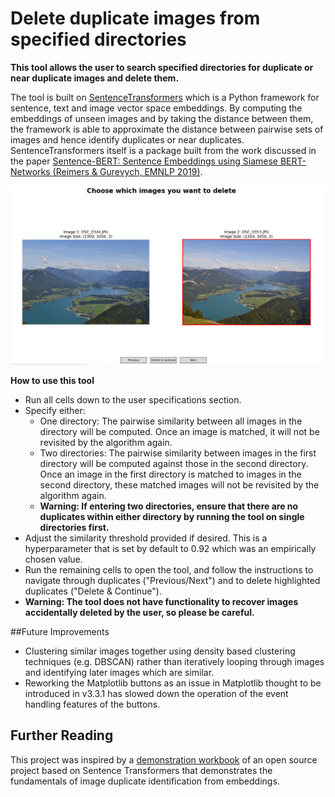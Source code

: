 # Delete duplicate images from specified directories

**This tool allows the user to search specified directories for duplicate or near duplicate images and delete them.**

The tool is built on [SentenceTransformers](https://www.sbert.net/) which is a Python framework for sentence, text and image vector space embeddings. By computing the embeddings of unseen images and by taking the distance between them, the framework is able to approximate the distance between pairwise sets of images and hence identify duplicates or near duplicates. SentenceTransformers itself is a package built from the work discussed in the paper [Sentence-BERT: Sentence Embeddings using Siamese BERT-Networks (Reimers & Gurevych, EMNLP 2019)](https://arxiv.org/pdf/1908.10084.pdf).

<img src="https://github.com/cadams012/Delete-Duplicate-Images/blob/main/demo.PNG" width="800">

**How to use this tool**

- Run all cells down to the user specifications section.
- Specify either:
    - One directory: The pairwise similarity between all images in the directory will be computed. Once an image is matched, it will not be revisited by the algorithm again.
    - Two directories: The pairwise similarity between images in the first directory will be computed against those in the second directory. Once an image in the first directory is matched to images in the second directory, these matched images will not be revisited by the algorithm again.
    - **Warning: If entering two directories, ensure that there are no duplicates within either directory by running the tool on single directories first.**
- Adjust the similarity threshold provided if desired. This is a hyperparameter that is set by default to 0.92 which was an empirically chosen value.
- Run the remaining cells to open the tool, and follow the instructions to navigate through duplicates ("Previous/Next") and to delete highlighted duplicates ("Delete & Continue").
- **Warning: The tool does not have functionality to recover images accidentally deleted by the user, so please be careful.**

##Future Improvements

- Clustering similar images together using density based clustering techniques (e.g. DBSCAN) rather than iteratively looping through images and identifying later images which are similar.
- Reworking the Matplotlib buttons as an issue in Matplotlib thought to be introduced in v3.3.1 has slowed down the operation of the event handling features of the buttons.

## Further Reading

This project was inspired by a [demonstration workbook](https://github.com/UKPLab/sentence-transformers/blob/master/examples/applications/image-search/Image_Duplicates.ipynb) of an open source project based on Sentence Transformers that demonstrates the fundamentals of image duplicate identification from embeddings.
